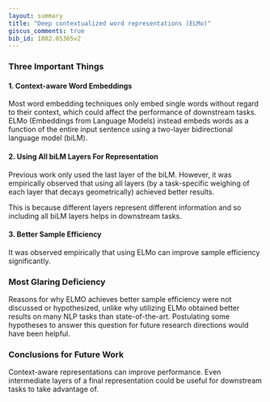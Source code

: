 ```yaml
---
layout: summary
title: "Deep contextualized word representations (ELMo)"
giscus_comments: true
bib_id: 1802.05365v2
---
```


### Three Important Things

#### 1. Context-aware Word Embeddings
Most word embedding techniques only embed single words without regard to their
context, which could affect the performance of downstream tasks.
ELMo (Embeddings from Language Models) instead embeds words as a function of the
entire input sentence using a two-layer bidirectional language model (biLM).

#### 2. Using All biLM Layers For Representation
Previous work only used the last layer of the biLM.
However, it was empirically observed that using all layers
(by a task-specific weighing of each layer that decays geometrically)
achieved better results.

This is because different layers represent different
information and so including all biLM layers helps
in downstream tasks.

#### 3. Better Sample Efficiency
It was observed empirically that using ELMo can improve
sample efficiency significantly. 

### Most Glaring Deficiency
Reasons for why ELMO achieves better sample efficiency were not discussed or
hypothesized, unlike why utilizing ELMo obtained better results on many NLP
tasks than state-of-the-art. Postulating some hypotheses to answer this question
for future research directions would have been helpful.

### Conclusions for Future Work
Context-aware representations can improve performance.  Even intermediate layers
of a final representation could be useful for downstream tasks to take advantage
of.